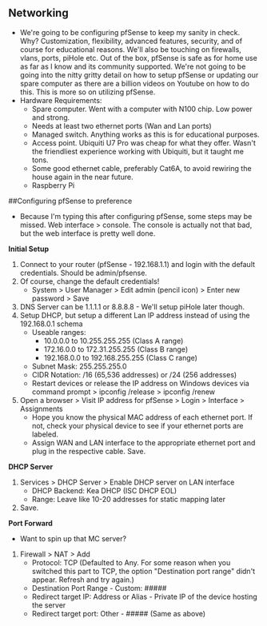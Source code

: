 ## Networking
- We're going to be configuring pfSense to keep my sanity in check. Why? Customization, flexibility, advanced features, security, and of course for educational reasons. We'll also be touching on firewalls, vlans, ports, piHole etc. Out of the box, pfSense is safe as for home use as far as I know and its community supported. We're not going to be going into the nitty gritty detail on how to setup pfSense or updating our spare computer as there are a billion videos on Youtube on how to do this. This is more so on utilizing pfSense.
- Hardware Requirements:
    - Spare computer. Went with a computer with N100 chip. Low power and strong.
    - Needs at least two ethernet ports (Wan and Lan ports)
    - Managed switch. Anything works as this is for educational purposes.
    - Access point. Ubiquiti U7 Pro was cheap for what they offer. Wasn't the friendliest experience working with Ubiquiti, but it taught me tons.
    - Some good ethernet cable, preferably Cat6A, to avoid rewiring the house again in the near future.
    - Raspberry Pi


##Configuring pfSense to preference
- Because I'm typing this after configuring pfSense, some steps may be missed. Web interface > console. The console is actually not that bad, but the web interface is pretty well done.

**Initial Setup**
1. Connect to your router (pfSense - 192.168.1.1) and login with the default credentials. Should be admin/pfsense.
2. Of course, change the default credentials!
    - System > User Manager > Edit admin (pencil icon) > Enter new password > Save
3. DNS Server can be 1.1.1.1 or 8.8.8.8 - We'll setup piHole later though.
4. Setup DHCP, but setup a different Lan IP address instead of using the 192.168.0.1 schema
    - Useable ranges:
        - 10.0.0.0 to 10.255.255.255 (Class A range)
        - 172.16.0.0 to 172.31.255.255 (Class B range)
        - 192.168.0.0 to 192.168.255.255 (Class C range)
    - Subnet Mask: 255.255.255.0
    - CIDR Notation: /16 (65,536 addresses) or /24 (256 addresses)
    - Restart devices or release the IP address on Windows devices via command prompt > ipconfig /release > ipconfig /renew
5. Open a browser > Visit IP address for pfSense > Login > Interface > Assignments
    - Hope you know the physical MAC address of each ethernet port. If not, check your physical device to see if your ethernet ports are labeled.
    - Assign WAN and LAN interface to the appropriate ethernet port and plug in the respective cable. Save.

**DHCP Server**
1. Services > DHCP Server > Enable DHCP server on LAN interface
    - DHCP Backend: Kea DHCP (ISC DHCP EOL)
    - Range: Leave like 10-20 addresses for static mapping later
2. Save.

**Port Forward**
- Want to spin up that MC server?
1. Firewall > NAT > Add
    - Protocol: TCP (Defaulted to Any. For some reason when you switched this part to TCP, the option "Destination port range" didn't appear. Refresh and try again.)
    - Destination Port Range - Custom: #####
    - Redirect target IP: Address or Alias - Private IP of the device hosting the server
    - Redirect target port: Other - ##### (Same as above)